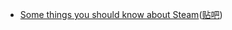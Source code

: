 - [Some things you should know about Steam](https://medium.com/steam-spy/some-things-you-should-know-about-steam-5eaffcf33218)([贴吧](http://tieba.baidu.com/p/3842100548))
